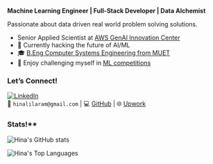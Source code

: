 **Machine Learning Engineer | Full-Stack Developer | Data Alchemist**

Passionate about data driven real world problem solving solutions.

-  Senior Applied Scientist at [AWS GenAI Innovation Center](https://aws.amazon.com/ai/generative-ai/innovation-center/)
- 🚀 Currently hacking the future of AI/ML
- 🎓 [B.Eng Computer Systems Engineering from MUET](https://www.muet.edu.pk/)
- 🏅 Enjoy challenging myself in [ML competitions](https://kozodoi.me/kaggle/)

### **Let’s Connect!**  
[![LinkedIn](https://img.shields.io/badge/LinkedIn-hinalilaram-blue)](https://www.linkedin.com/in/hinalilaram)  
📧 `hinalilaram@gmail.com` | 💻 [GitHub](link) | 🌐 [Upwork](link)  

### **Stats**!**
![Hina's GitHub stats](https://github-readme-stats.vercel.app/api?username=hinalilaram&show_icons=true&theme=algolia)

![Hina's Top Languages](https://github-readme-stats.vercel.app/api/top-langs/?username=hinalilaram&size_weight=0.5&count_weight=0.5&theme=algolia)
